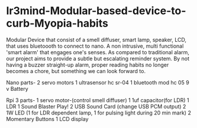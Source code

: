 # Ir3mind-Modular-based-device-to-curb-Myopia-habits
Modular Device that consist of a smell diffuser, smart lamp, speaker, LCD, that uses bluetoooth to connect to nano. A non intrusive, multi functional 'smart alarm' that engages one's senses. As compared to traditional alarm, our project aims to provide a subtle but escalating reminder system. By not having a buzzer straight-up alarm, proper reading habits no longer becomes a chore, but something we can look forward to.

Nano parts-
2 servo motors
1 ultrasensor hc sr-04
1 bluetooth mod hc 05
9 v Battery

Rpi 3 parts-
1 servo motor-(control smell diffuser)
1 1uf capacitor(for LDR)
1 LDR
1 Sound Blaster Play! 2 USB Sound Card (change USB PCM output)
2  1W LED (1 for LDR dependent lamp, 1 for pulsing light during 20 min mark)
2 Momentary Buttons
1 LCD display
